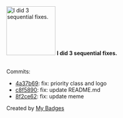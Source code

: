 <img src="https://my-badges.github.io/my-badges/fix-3.png" alt="I did 3 sequential fixes." title="I did 3 sequential fixes." width="128">
<strong>I did 3 sequential fixes.</strong>
<br><br>

Commits:

- <a href="https://github.com/spectrocloud-labs/imageshift/commit/4a37b692e25c23d2ab429d856e190ffd2e0f937a">4a37b69</a>: fix: priority class and logo
- <a href="https://github.com/spectrocloud-labs/imageshift/commit/c8f589004945d1d3cffd771b49d057b43aed729a">c8f5890</a>: fix: update README.md
- <a href="https://github.com/spectrocloud-labs/imageshift/commit/8f2ce62837f7646a93b74a0114c519f9bb7a2863">8f2ce62</a>: fix: update meme


Created by <a href="https://github.com/my-badges/my-badges">My Badges</a>